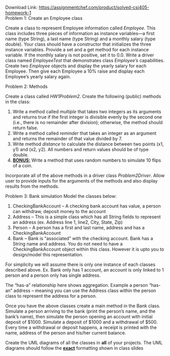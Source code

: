 Download Link: https://assignmentchef.com/product/solved-csi405-homework-1
<br>
Problem 1: Create an Employee class

Create a class to represent Employee information called <em>Employee.</em> This class includes three pieces of information as instance variables—a first name (type String), a last name (type String) and a monthly salary (type double). Your class should have a constructor that initializes the three instance variables. Provide a set and a get method for each instance variable. If the monthly salary is not positive, set it to 0.0. Write a driver class named <em>EmployeeTest</em> that demonstrates class <em>Employee’s</em> capabilities. Create two <em>Employee</em> objects and display the yearly salary for each Employee. Then give each Employee a 10% raise and display each Employee’s yearly salary again.

Problem 2: Methods

Create a class called <em>HW1Problem2</em>. Create the following (public) methods in the class:

<ol>

 <li>Write a method called <em>multiple</em> that takes two integers as its arguments and returns true if the first integer is divisible evenly by the second one (i.e., there is no remainder after division); otherwise, the method should return false.</li>

 <li>Write a method called <em>reminder </em>that takes an integer as an argument and returns the remainder of that value divided by 7.</li>

 <li>Write method <em>distance</em> to calculate the distance between two points (x1, y1) and (x2, y2). All numbers and return values should be of type double.</li>

 <li><strong><u>BONUS:</u></strong> Write a method that uses random numbers to simulate 10 flips of a coin.</li>

</ol>

Incorporate all of the above methods in a driver class <em>Problem2Driver</em>. Allow user to provide inputs for the arguments of the methods and also display results from the methods.

Problem 3: Bank simulation Model the classes below:

<ol>

 <li>CheckingBankAccount – A checking bank account has value, a person can withdraw, deposit money to the account</li>

 <li>Address – This is a simple class which has all String fields to represent an address (ex. Address line 1, line2, City, State, Zip)</li>

 <li>Person – A person has a first and last name, address and has a CheckingBankAccount</li>

 <li>Bank – Bank is “associated” with the checking account. Bank has a String name and address. You do not need to have a CheckingBankAccount object within this class. However it is upto you to design/model this representation.</li>

</ol>

For simplicity we will assume there is only one instance of each classes described above. Ex. Bank only has 1 account, an account is only linked to 1 person and a person only has single address.

The “has-a” relationship here shows aggregation. Example a person “has-an” address – meaning you can use the Address class within the person class to represent the address for a person.

Once you have the above classes create a main method in the Bank class. Simulate a person arriving to the bank (print the person’s name, and the bank’s name), then simulate the person opening an account with initial deposit of $1000. Simulate a deposit of $1000 and a withdrawal of $500. Every time a withdrawal or deposit happens, a receipt is printed with the name, address of the person and his/her current balance.

Create the UML diagrams of all the classes in <strong>all</strong> of your projects. The UML diagrams should follow the <strong><u>exact</u></strong> formatting shown in class slides